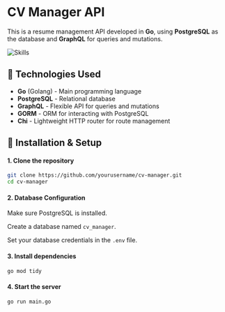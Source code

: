 # CV Manager API

This is a resume management API developed in **Go**, using **PostgreSQL** as the database and **GraphQL** for queries and mutations.

![Skills](https://skills.syvixor.com/api/icons?i=go,chi,postgresql,graphql,swagger,github,vscode,postman)

## 🚀 Technologies Used
- **Go** (Golang) - Main programming language
- **PostgreSQL** - Relational database
- **GraphQL** - Flexible API for queries and mutations
- **GORM** - ORM for interacting with PostgreSQL
- **Chi** - Lightweight HTTP router for route management

## 📌 Installation & Setup

#### 1. Clone the repository

```bash
git clone https://github.com/yourusername/cv-manager.git
cd cv-manager
````

#### 2. Database Configuration

Make sure PostgreSQL is installed.

Create a database named `cv_manager`.

Set your database credentials in the `.env` file.

#### 3. Install dependencies

```bash
go mod tidy
```

#### 4. Start the server

```bash
go run main.go
```

